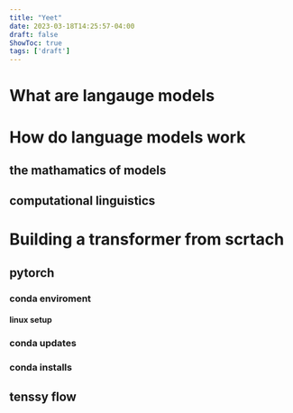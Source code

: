 ```yaml
---
title: "Yeet"
date: 2023-03-18T14:25:57-04:00
draft: false
ShowToc: true
tags: ['draft']
---
```


# What are langauge models

# How do language models work

## the mathamatics of models

## computational linguistics

# Building a transformer from scrtach

## pytorch

### conda enviroment

#### linux setup

### conda updates

### conda installs

## tenssy flow
